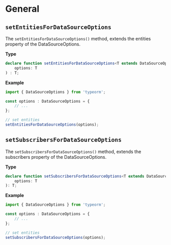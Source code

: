 # General

## `setEntitiesForDataSourceOptions`

The `setEntitiesForDataSourceOptions()` method, extends the entities property of the DataSourceOptions.

**Type**
```ts
declare function setEntitiesForDataSourceOptions<T extends DataSourceOptions>(
    options: T
) : T;
```
**Example**
```ts
import { DataSourceOptions } from 'typeorm';

const options : DataSourceOptions = {
    // ...
};

// set entities
setEntitiesForDataSourceOptions(options);
```

## `setSubscribersForDataSourceOptions`

The `setSubscribersForDataSourceOptions()` method, extends the subscribers property of the DataSourceOptions.

**Type**
```ts
declare function setSubscribersForDataSourceOptions<T extends DataSourceOptions>(
    options: T
): T;
```

**Example**
```ts
import { DataSourceOptions } from 'typeorm';

const options : DataSourceOptions = {
    // ...
};

// set entities
setSubscribersForDataSourceOptions(options);
```
